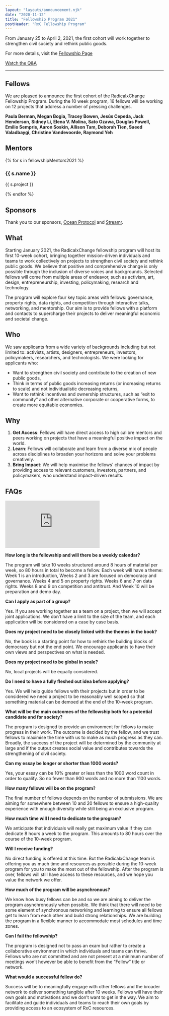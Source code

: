 ```yaml
---
layout: "layouts/announcement.njk"
date: "2020-11-12"
title: "Fellowship Program 2021"
postHeader: "RxC Fellowship Program"
---
```


From January 25 to April 2, 2021, the first cohort will work together to strengthen civil society and rethink public goods.

For more details, visit the [Fellowship Page](/fellowship/)

[Watch the Q&A](#faqs)

---
## Fellows

We are pleased to announce the first cohort of the RadicalxChange Fellowship Program. During the 10 week program, 16 fellows will be working on 12 projects that address a number of pressing challenges.

**Paula Berman, Megan Bogia, Tracey Bowen, Jesús Cepeda, Jack Henderson, Sidney Li, Elena V. Molina, Sato Ozawa, Douglas Powell, Emilio Sempris, Aaron Soskin, Allison Tam, Deborah Tien, Saeed Valadbaygi, Christine Vandevoorde, Raymond Yeh**


## Mentors

<div class="html">
<div class="grid grid-cols-1 md:grid-cols-2 lg:grid-cols-3">
  {% for s in fellowshipMentors2021 %}
  <div class="tile" style="background-image: url('/images/fellowship-mentors-2021/{{ s.image }}');">
    <div
      class="absolute bottom-0 right-0 w-1/2 lg:w-2/3 p-2 bg-white "
    >
      <h3 class="text-size--2">{{ s.name }}</h3>
      <p class="text-size--4">{{ s.project }}</p>
    </div>
  </div>
  {% endfor %}
</div>
</div>

## Sponsors

Thank you to our sponsors, [Ocean Protocol](https://oceanprotocol.com/) and [Streamr](https://streamr.network/).

## What

Starting January 2021, the RadicalxChange fellowship program will host its first 10-week cohort, bringing together mission-driven individuals and teams to work collectively on projects to strengthen civil society and rethink public goods. We believe that positive and comprehensive change is only possible through the inclusion of diverse voices and backgrounds. Selected fellows will come from multiple areas of endeavor, such as activism, art, design, entrepreneurship, investing, policymaking, research and technology.

The program will explore four key topic areas with fellows: governance, property rights, data rights, and competition through interactive talks, networking, and mentorship. Our aim is to provide fellows with a platform and contacts to supercharge their projects to deliver meaningful economic and societal change.

## Who

We saw applicants from a wide variety of backgrounds including but not limited to: activists, artists, designers, entrepreneurs, investors, policymakers, researchers, and technologists. We were looking for applicants who:

- Want to strengthen civil society and contribute to the creation of new public goods,
- Think in terms of public goods increasing returns (or increasing returns to scale) and not individualistic decreasing returns,
- Want to rethink incentives and ownership structures, such as “exit to community” and other alternative corporate or cooperative forms, to create more equitable economies.

## Why

1. **Get Access**: Fellows will have direct access to high calibre mentors and peers working on projects that have a meaningful positive impact on the world.
2. **Learn**: Fellows will collaborate and learn from a diverse mix of people across disciplines to broaden your horizons and solve your problems creatively.
3. **Bring Impact**: We will help maximise the fellows' chances of impact by providing access to relevant customers, investors, partners, and policymakers, who understand impact-driven results.

## FAQs

<p class="youtube-container">
  <iframe
    src="https://www.youtube.com/embed/MCk5HA4bV0M"
    frameborder="0"
    allow="accelerometer; autoplay; clipboard-write; encrypted-media; gyroscope; picture-in-picture"
    allowfullscreen
    title="RxC Fellowship 2021 - Questions and Answers With Prospective Fellows"
  ></iframe>
</p>

**How long is the fellowship and will there be a weekly calendar?**

The program will take 10 weeks structured around 8 hours of material per week, so 80 hours in total to become a fellow. Each week will have a theme: Week 1 is an introduction, Weeks 2 and 3 are focused on democracy and governance. Weeks 4 and 5 on property rights. Weeks 6 and 7 on data rights. Weeks 8 and 9 on competition and antitrust. And Week 10 will be preparation and demo day.

**Can I apply as part of a group?**

Yes. If you are working together as a team on a project, then we will accept joint applications. We don’t have a limit to the size of the team, and each application will be considered on a case by case basis.

**Does my project need to be closely linked with the themes in the book?**

No, the book is a starting point for how to rethink the building blocks of democracy but not the end point. We encourage applicants to have their own views and perspectives on what is needed.

**Does my project need to be global in scale?**

No, local projects will be equally considered.

**Do I need to have a fully fleshed out idea before applying?**

Yes. We will help guide fellows with their projects but in order to be considered we need a project to be reasonably well scoped so that something material can be demoed at the end of the 10-week program.

**What will be the main outcomes of the fellowship both for a potential candidate and for society?**

The program is designed to provide an environment for fellows to make progress in their work. The outcome is decided by the fellow, and we trust fellows to maximise the time with us to make as much progress as they can. Broadly, the success of the project will be determined by the community at large and if the output creates social value and contributes towards the strengthening of civil society.

**Can my essay be longer or shorter than 1000 words?**

Yes, your essay can be 10% greater or less than the 1000 word count in order to qualify. So no fewer than 900 words and no more than 1100 words.

**How many fellows will be on the program?**

The final number of fellows depends on the number of submissions. We are aiming for somewhere between 10 and 20 fellows to ensure a high-quality experience with enough diversity while still being an exclusive program.

**How much time will I need to dedicate to the program?**

We anticipate that individuals will really get maximum value if they can dedicate 8 hours a week to the program. This amounts to 80 hours over the course of the 10-week program.

**Will I receive funding?**

No direct funding is offered at this time. But the RadicalxChange team is offering you as much time and resources as possible during the 10-week program for you to make the most out of the fellowship. After the program is over, fellows will still have access to these resources, and we hope you value the network we offer.

**How much of the program will be asynchronous?**

We know how busy fellows can be and so we are aiming to deliver the program asynchronously when possible. We think that there will need to be some element of synchronous networking and learning to ensure all fellows get to learn from each other and build strong relationships. We are building the program in a flexible manner to accommodate most schedules and time zones.

**Can I fail the fellowship?**

The program is designed not to pass an exam but rather to create a collaborative environment in which individuals and teams can thrive. Fellows who are not committed and are not present at a minimum number of meetings won’t however be able to benefit from the “Fellow” title or network.

**What would a successful fellow do?**

Success will be to meaningfully engage with other fellows and the broader network to deliver something tangible after 10 weeks. Fellows will have their own goals and motivations and we don’t want to get in the way. We aim to facilitate and guide individuals and teams to reach their own goals by providing access to an ecosystem of RxC resources.
